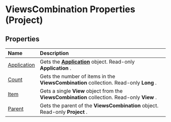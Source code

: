 
# ViewsCombination Properties (Project)

## Properties



|**Name**|**Description**|
|:-----|:-----|
|[Application](dadab211-97e4-da77-4a1d-3c5ca35d9ae5.md)|Gets the  **[Application](8eb91712-7784-a102-38c0-19bb056c27e9.md)** object. Read-only **Application** .|
|[Count](ccef1e93-e797-0789-484c-8df5db3ce6ae.md)|Gets the number of items in the  **ViewsCombination** collection. Read-only **Long** .|
|[Item](be09b14c-d305-a640-1767-2a6f96fd53c6.md)|Gets a single  **View** object from the **ViewsCombination** collection. Read-only **View** .|
|[Parent](adaafd40-7d97-a169-078c-11ef6b22678a.md)|Gets the parent of the  **ViewsCombination** object. Read-only **Project** .|
